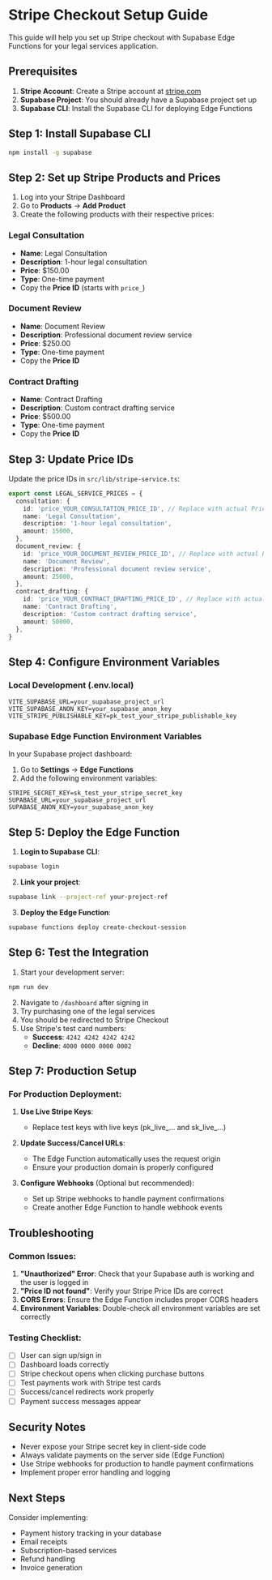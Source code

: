 # Stripe Checkout Setup Guide

This guide will help you set up Stripe checkout with Supabase Edge Functions for your legal services application.

## Prerequisites

1. **Stripe Account**: Create a Stripe account at [stripe.com](https://stripe.com)
2. **Supabase Project**: You should already have a Supabase project set up
3. **Supabase CLI**: Install the Supabase CLI for deploying Edge Functions

## Step 1: Install Supabase CLI

```bash
npm install -g supabase
```

## Step 2: Set up Stripe Products and Prices

1. Log into your Stripe Dashboard
2. Go to **Products** → **Add Product**
3. Create the following products with their respective prices:

### Legal Consultation
- **Name**: Legal Consultation
- **Description**: 1-hour legal consultation
- **Price**: $150.00
- **Type**: One-time payment
- Copy the **Price ID** (starts with `price_`)

### Document Review
- **Name**: Document Review  
- **Description**: Professional document review service
- **Price**: $250.00
- **Type**: One-time payment
- Copy the **Price ID**

### Contract Drafting
- **Name**: Contract Drafting
- **Description**: Custom contract drafting service
- **Price**: $500.00
- **Type**: One-time payment
- Copy the **Price ID**

## Step 3: Update Price IDs

Update the price IDs in `src/lib/stripe-service.ts`:

```typescript
export const LEGAL_SERVICE_PRICES = {
  consultation: {
    id: 'price_YOUR_CONSULTATION_PRICE_ID', // Replace with actual Price ID
    name: 'Legal Consultation',
    description: '1-hour legal consultation',
    amount: 15000,
  },
  document_review: {
    id: 'price_YOUR_DOCUMENT_REVIEW_PRICE_ID', // Replace with actual Price ID
    name: 'Document Review',
    description: 'Professional document review service',
    amount: 25000,
  },
  contract_drafting: {
    id: 'price_YOUR_CONTRACT_DRAFTING_PRICE_ID', // Replace with actual Price ID
    name: 'Contract Drafting',
    description: 'Custom contract drafting service',
    amount: 50000,
  },
}
```

## Step 4: Configure Environment Variables

### Local Development (.env.local)
```env
VITE_SUPABASE_URL=your_supabase_project_url
VITE_SUPABASE_ANON_KEY=your_supabase_anon_key
VITE_STRIPE_PUBLISHABLE_KEY=pk_test_your_stripe_publishable_key
```

### Supabase Edge Function Environment Variables

In your Supabase project dashboard:

1. Go to **Settings** → **Edge Functions**
2. Add the following environment variables:

```env
STRIPE_SECRET_KEY=sk_test_your_stripe_secret_key
SUPABASE_URL=your_supabase_project_url
SUPABASE_ANON_KEY=your_supabase_anon_key
```

## Step 5: Deploy the Edge Function

1. **Login to Supabase CLI**:
```bash
supabase login
```

2. **Link your project**:
```bash
supabase link --project-ref your-project-ref
```

3. **Deploy the Edge Function**:
```bash
supabase functions deploy create-checkout-session
```

## Step 6: Test the Integration

1. Start your development server:
```bash
npm run dev
```

2. Navigate to `/dashboard` after signing in
3. Try purchasing one of the legal services
4. You should be redirected to Stripe Checkout
5. Use Stripe's test card numbers:
   - **Success**: `4242 4242 4242 4242`
   - **Decline**: `4000 0000 0000 0002`

## Step 7: Production Setup

### For Production Deployment:

1. **Use Live Stripe Keys**:
   - Replace test keys with live keys (pk_live_... and sk_live_...)
   
2. **Update Success/Cancel URLs**:
   - The Edge Function automatically uses the request origin
   - Ensure your production domain is properly configured

3. **Configure Webhooks** (Optional but recommended):
   - Set up Stripe webhooks to handle payment confirmations
   - Create another Edge Function to handle webhook events

## Troubleshooting

### Common Issues:

1. **"Unauthorized" Error**: Check that your Supabase auth is working and the user is logged in
2. **"Price ID not found"**: Verify your Stripe Price IDs are correct
3. **CORS Errors**: Ensure the Edge Function includes proper CORS headers
4. **Environment Variables**: Double-check all environment variables are set correctly

### Testing Checklist:

- [ ] User can sign up/sign in
- [ ] Dashboard loads correctly
- [ ] Stripe checkout opens when clicking purchase buttons
- [ ] Test payments work with Stripe test cards
- [ ] Success/cancel redirects work properly
- [ ] Payment success messages appear

## Security Notes

- Never expose your Stripe secret key in client-side code
- Always validate payments on the server side (Edge Function)
- Use Stripe webhooks for production to handle payment confirmations
- Implement proper error handling and logging

## Next Steps

Consider implementing:
- Payment history tracking in your database
- Email receipts
- Subscription-based services
- Refund handling
- Invoice generation
